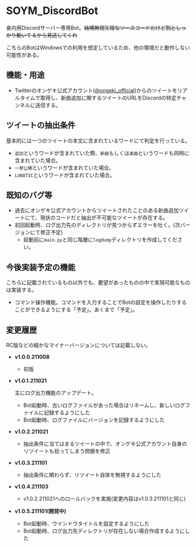 # SOYM_DiscordBot
身内用Discordサーバー専用Bot。~~結構無理矢理なソースコードだけど割としっかり動いてるから見逃してくれ~~

こちらのBotはWindowsでの利用を想定しているため、他の環境だと動作しない可能性がある。

## 機能・用途
- Twitterのオンゲキ公式アカウント([@ongeki_official](https://twitter.com/ongeki_official))からのツイートをリアルタイムで取得し、新曲追加に関するツイートのURLをDiscordの特定チャンネルに送信する。

## ツイートの抽出条件
基本的には一つのツイートの本文に含まれているワードにて判定を行っている。
- `追加`というワードが含まれていた際、`新曲`もしくは`楽曲`というワードも同時に含まれていた場合。
- `一挙公開`というワードが含まれていた場合。
- `LUNATIC`というワードが含まれていた場合。

## 既知のバグ等
- 過去にオンゲキ公式アカウントからツイートされたことのある新曲追加ツイートにて、現状のコードだと抽出が不可能なツイートが存在する。
- 初回起動時、ログ出力先のディレクトリが見つからずエラーを吐く。(次バージョンにて修正予定)
  - 起動前に`main.py`と同じ階層に`logdump`ディレクトリを作成してください。

## 今後実装予定の機能
こちらに記載されているもの以外でも、要望があったものの中で実現可能なものは実装する。
- コマンド操作機能。コマンドを入力することでBotの設定を操作したりすることができるようにする「予定」。あくまで「予定」。

## 変更履歴
RC版などの細かなマイナーバージョンについては記載しない。
- **v1.0.0.211008**
  - 初版
- **v1.0.1.211021**

  主にログ出力機能のアップデート。
  - Bot起動時、古いログファイルがあった場合はリネームし、新しいログファイルに記録するようにした
  - Bot起動時、ログファイルにバージョンを記録するようにした
- **v1.0.2.211021**
  - 抽出条件に当てはまるツイートの中で、オンゲキ公式アカウント自身のリツイートも拾ってしまう問題を修正
- **v1.0.3.211101**
  - 抽出条件に関わらず、リツイート自体を無視するようにした
- **v1.0.4.211103**
  - v1.0.2.211021へのロールバックを実施(変更内容はv1.0.3.211101と同じ)
- **v1.0.5.211101(開発中)**
  - Bot起動時、ウインドウタイトルを設定するようにした
  - Bot起動時、ログ出力先ディレクトリが存在しない場合作成するようにした
